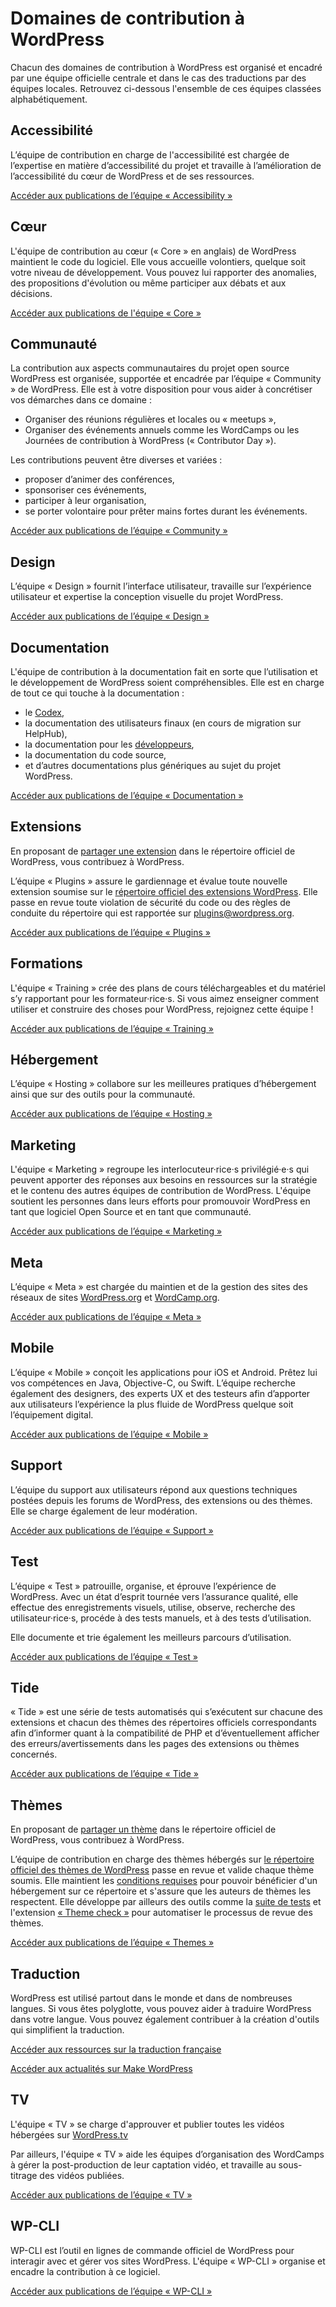 # Domaines de contribution à WordPress

<!--A compléter à partir de la présentation de @audrasjb (https://2019.paris.wordcamp.org/2018/11/21/atelier-contribuer-a-wordpress/), de la page du Make (https://make.wordpress.org) ou encore de cette traduction d'une présentation partagée sur le Make #marketing (https://cldup.com/Z3_2dnA7qC.pdf) -->

Chacun des domaines de contribution à WordPress est organisé et encadré par une équipe officielle centrale et dans le cas des traductions par des équipes locales. Retrouvez ci-dessous l'ensemble de ces équipes classées alphabétiquement.

## Accessibilité

L’équipe de contribution en charge de l'accessibilité est chargée de l’expertise en matière d’accessibilité du
projet et travaille à l’amélioration de l’accessibilité du cœur de WordPress et de ses ressources.

[Accéder aux publications de l’équipe « Accessibility »](https://make.wordpress.org/accessibility/)

## Cœur

L'équipe de contribution au cœur (« Core » en anglais) de WordPress maintient le code du logiciel. Elle vous accueille volontiers, quelque soit votre niveau de développement. Vous pouvez lui rapporter des anomalies, des propositions d'évolution ou même participer aux débats et aux décisions.

[Accéder aux publications de l'équipe « Core »](https://make.wordpress.org/core/)

## Communauté

La contribution aux aspects communautaires du projet open source WordPress est organisée, supportée et encadrée par l’équipe « Community » de WordPress. Elle est à votre disposition pour vous aider à concrétiser vos démarches dans ce domaine :

+ Organiser des réunions régulières et locales ou « meetups »,
+ Organiser des événements annuels comme les WordCamps ou les Journées de contribution à WordPress (« Contributor Day »).

Les contributions peuvent être diverses et variées :

+ proposer d’animer des conférences,
+ sponsoriser ces événements,
+ participer à leur organisation,
+ se porter volontaire pour prêter mains fortes durant les événements.

[Accéder aux publications de l’équipe « Community »](https://make.wordpress.org/community/)

## Design

L’équipe « Design » fournit l’interface utilisateur, travaille sur l’expérience utilisateur et expertise la conception visuelle du projet WordPress.

[Accéder aux publications de l’équipe « Design »](https://make.wordpress.org/design/)

## Documentation

L'équipe de contribution à la documentation fait en sorte que l’utilisation et le développement de WordPress soient compréhensibles. Elle est en charge de tout ce qui touche à la documentation :

+ le [Codex](https://codex.wordpress.org/),
+ la documentation des utilisateurs finaux (en cours de migration sur HelpHub),
+ la documentation pour les [développeurs](https://developer.wordpress.org/),
+ la documentation du code source,
+ et d’autres documentations plus génériques au sujet du projet WordPress.

[Accéder aux publications de l’équipe « Documentation »](https://make.wordpress.org/docs/)

## Extensions

En proposant de [partager une extension](https://fr.wordpress.org/plugins/developers/) dans le répertoire officiel de WordPress, vous contribuez à WordPress.

L’équipe « Plugins » assure le gardiennage et évalue toute nouvelle extension soumise sur le [répertoire officiel des extensions WordPress](https://fr.wordpress.org/plugins/). Elle passe en revue toute violation de sécurité du code ou des règles de conduite du répertoire qui est rapportée sur [plugins@wordpress.org](mailto:plugins@wordpress.org).

[Accéder aux publications de l’équipe « Plugins »](https://make.wordpress.org/plugins/)

## Formations

L'équipe « Training » crée des plans de cours téléchargeables et du matériel s’y rapportant pour les formateur·rice·s. Si vous aimez enseigner comment utiliser et construire des choses pour WordPress, rejoignez cette équipe !

[Accéder aux publications de l’équipe « Training »](https://make.wordpress.org/training/)

## Hébergement

L’équipe « Hosting » collabore sur les meilleures pratiques d’hébergement ainsi que sur des outils pour la communauté.

[Accéder aux publications de l’équipe « Hosting »](https://make.wordpress.org/hosting/)

## Marketing

L'équipe « Marketing » regroupe les interlocuteur·rice·s privilégié·e·s qui peuvent apporter des réponses aux besoins en ressources sur la stratégie et le contenu des autres équipes de contribution de WordPress.
L'équipe soutient les personnes dans leurs efforts pour promouvoir WordPress en tant que logiciel Open Source et en tant que communauté.

[Accéder aux publications de l’équipe « Marketing »](https://make.wordpress.org/marketing/)

## Meta

L’équipe « Meta » est chargée du maintien et de la gestion des sites des réseaux de sites [WordPress.org](https://wordpress.org) et [WordCamp.org](https://central.wordcamp.org/).

[Accéder aux publications de l’équipe « Meta »](https://make.wordpress.org/meta/)

## Mobile

L’équipe « Mobile » conçoit les applications pour iOS et Android. Prêtez lui vos compétences en Java, Objective-C, ou Swift. L’équipe recherche également des designers, des experts UX et des testeurs afin d’apporter aux utilisateurs l’expérience la plus fluide de WordPress quelque soit l’équipement digital.

[Accéder aux publications de l’équipe « Mobile »](https://make.wordpress.org/mobile/)

## Support

L’équipe du support aux utilisateurs répond aux questions techniques postées depuis les forums de WordPress, des extensions ou des thèmes. Elle se charge également de leur modération.

[Accéder aux publications de l’équipe « Support »](https://make.wordpress.org/support/)

## Test

L’équipe « Test » patrouille, organise, et éprouve l’expérience de WordPress. Avec un état d’esprit tournée vers l’assurance qualité, elle effectue des enregistrements visuels, utilise, observe, recherche des utilisateur·rice·s, procéde à des tests manuels, et à des tests d’utilisation.

Elle documente et trie également les meilleurs parcours d’utilisation.

[Accéder aux publications de l’équipe « Test »](https://make.wordpress.org/test/)

## Tide

« Tide » est une série de tests automatisés qui s’exécutent sur chacune des extensions et chacun des thèmes des répertoires officiels correspondants afin d’informer quant à la compatibilité de PHP et d’éventuellement afficher des erreurs/avertissements dans les pages des extensions ou thèmes concernés.

[Accéder aux publications de l’équipe « Tide »](https://make.wordpress.org/tide/)

## Thèmes

En proposant de [partager un thème](https://fr.wordpress.org/themes/getting-started/) dans le répertoire officiel de WordPress, vous contribuez à WordPress.

L’équipe de contribution en charge des thèmes hébergés sur [le répertoire officiel des thèmes de WordPress](https://fr.wordpress.org/themes/) passe en revue et valide chaque thème soumis. Elle maintient les [conditions requises](https://make.wordpress.org/themes/handbook/review/required/) pour pouvoir bénéficier d'un hébergement sur ce répertoire et s'assure que les auteurs de thèmes les respectent. Elle développe par ailleurs des outils comme la [suite de tests](https://codex.wordpress.org/Theme_Unit_Test) et l'extension [« Theme check »](https://wordpress.org/plugins/theme-check/) pour automatiser le processus de revue des thèmes.

[Accéder aux publications de l’équipe « Themes »](https://make.wordpress.org/themes/)

## Traduction

WordPress est utilisé partout dans le monde et dans de nombreuses langues. Si vous êtes polyglotte, vous pouvez aider à traduire WordPress dans votre langue. Vous pouvez également contribuer à la création d'outils qui simplifient la traduction.

[Accéder aux ressources sur la traduction française](polyglottes/traduction-francaise.md)

[Accéder aux actualités sur Make WordPress](https://make.wordpress.org/polyglots/)

## TV

L'équipe « TV » se charge d'approuver et publier toutes les vidéos hébergées sur [WordPress.tv](https://wordpress.tv)

Par ailleurs, l'équipe « TV » aide les équipes d’organisation des WordCamps à gérer la post-production de leur captation vidéo, et travaille au sous-titrage des vidéos publiées.

[Accéder aux publications de l’équipe « TV »](https://make.wordpress.org/tv/)

## WP-CLI

WP-CLI est l’outil en lignes de commande officiel de WordPress pour interagir avec et gérer vos sites WordPress. L'équipe « WP-CLI » organise et encadre la contribution à ce logiciel.

[Accéder aux publications de l’équipe « WP-CLI »](https://make.wordpress.org/cli/)
